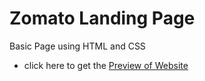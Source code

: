 # Zomato Landing Page

Basic Page using HTML and CSS

<!-- Created in FEWD Class 10622 -->
<!-- Added a new branch -->

- click here to get the [Preview of Website](https://adityabattin.github.io/Zomato-landing-Page/)
